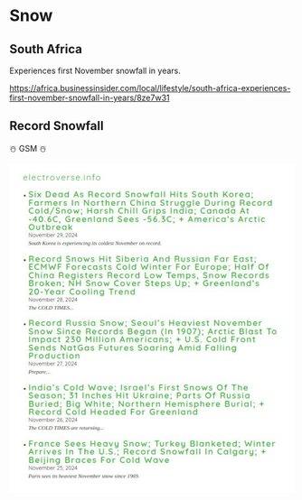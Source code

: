 # Snow

## South Africa

Experiences first November snowfall in years.

https://africa.businessinsider.com/local/lifestyle/south-africa-experiences-first-november-snowfall-in-years/8ze7w31

## Record Snowfall

☃️ GSM ☃️

![](img/photo_6060@30-11-2024_13-25-52.jpg)

